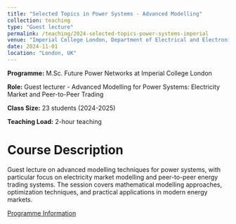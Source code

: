 ```yaml
---
title: "Selected Topics in Power Systems - Advanced Modelling"
collection: teaching
type: "Guest lecture"
permalink: /teaching/2024-selected-topics-power-systems-imperial
venue: "Imperial College London, Department of Electrical and Electronic Engineering"
date: 2024-11-01
location: "London, UK"
---
```


**Programme:** M.Sc. Future Power Networks at Imperial College London

**Role:** Guest lecturer - Advanced Modelling for Power Systems: Electricity Market and Peer-to-Peer Trading

**Class Size:** 23 students (2024-2025)

**Teaching Load:** 2-hour teaching

Course Description
======
Guest lecture on advanced modelling techniques for power systems, with particular focus on electricity market modelling and peer-to-peer energy trading systems. The session covers mathematical modelling approaches, optimization techniques, and practical applications in modern energy markets.

[Programme Information](https://www.imperial.ac.uk/study/courses/postgraduate-taught/future-power-networks/) 